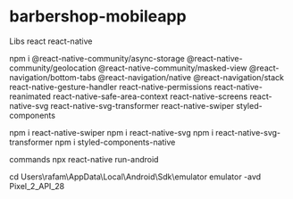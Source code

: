 # barbershop-mobileapp

Libs
react
    react-native

npm i  @react-native-community/async-storage
    @react-native-community/geolocation
    @react-native-community/masked-view
    @react-navigation/bottom-tabs
    @react-navigation/native
    @react-navigation/stack    
    react-native-gesture-handler
    react-native-permissions
    react-native-reanimated
    react-native-safe-area-context
    react-native-screens
    react-native-svg
    react-native-svg-transformer
    react-native-swiper
    styled-components
	
npm i react-native-swiper
npm i react-native-svg
npm i react-native-svg-transformer
npm i styled-components-native

commands
npx react-native run-android

cd Users\rafam\AppData\Local\Android\Sdk\emulator
emulator -avd Pixel_2_API_28

